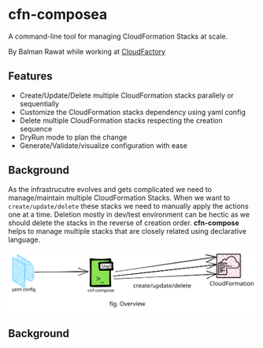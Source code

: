 # cfn-composea
A command-line tool for managing CloudFormation Stacks at scale.

By Balman Rawat while working at [CloudFactory](https://www.cloudfactory.com/)

## Features
* Create/Update/Delete multiple CloudFormation stacks parallely or sequentially
* Customize the CloudFormation stacks dependency using yaml config
* Delete multiple CloudFormation stacks respecting the creation sequence
* DryRun mode to plan the change
* Generate/Validate/visualize configuration with ease

## Background
As the infrastrucutre evolves and gets complicated we need to manage/maintain multiple CloudFormation Stacks. When we want to `create/update/delete` these stacks we need to manually apply the actions one at a time. Deletion mostly in dev/test environment can be hectic as we should delete the stacks in the reverse of creation order. **cfn-compose** helps to manage multiple stacks that are closely related using declarative language.

![overview image](./docs/images/cfn-compose.svg)

## Background